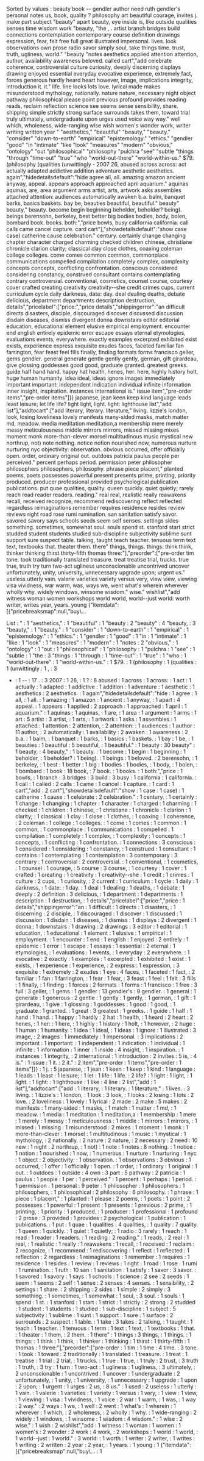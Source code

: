 Sorted by values :
beauty book -- gendler author need ruth gendler's personal notes us, book, quality ? philosophy art beautiful courage, invites j. make part subject "beauty" apart beauty, eye inside is, like outside qualities senses time wisdom work "beauty, "the , . artist branch bridges build connections contemplation contemporary course definition drawings expression, fear, felt free full great illustrated impersonal. lives. look observations own prose radio savor simply soul, take things time. trust, truth, ugliness, world." "beauty "notes aesthetics applied attention attention, author, availability awareness beloved. called cart","add celebrate coherence, controversial culture curiosity, deeply discerning displays drawing enjoyed essential everyday evocative experience, extremely fact, forces generous hardly heard heart however, image, implications integrity, introduction it. it." life. line looks lots love. lyrical made makes misunderstood mythology, nationally. nature nature, necessary night object pathway philosophical please point previous profound provides reading reads, reclaim reflection science see seems sense sensibility, share. shipping simple strictly strong surface surrounds takes them, toward trial truly ultimately, undergraduate upon urges used voice way way." well which, wholeness, wide-ranging wise wish women's wonder work, writer writing written year " "aesthetics," "beautiful" "beauty," "beauty." "consider" "down-to-earth" "empirical" "epistemology." "ethics." "gendler "good" "in "intimate" "like "look" "measures" "modern" "obvious," "ontology" "out "philosophical" "philosophy "pulchra "see" "subtle "things "through "time-out" "true" "who "world-out-there" "world-within-us." $79. (philosophy (qualities (unwittingly - 2007 26, abused across across: act actually adapted addictive addition adventure aesthetic aesthetics. again","hidedetailsdefault":"hide agree all, all. amazing amazon ancient anyway, appeal. appears approach approached april aquarium." aquinas aquinas, are, area argument arms artist, arts, artwork asks assembles attached attention: audiences automatically awaken b.a. balm, banquet barks, basics baskets. bay be, beauties beautiful, beautiful." beauty" beauty," beauty. become begin beginning beholder, beholder? being). beings berensohn, berkeley, best better big bodies bodies, body, bolen, bombard book. books. both:","price bowls, busy california california. call calls came cancel capture. card cart"],"showdetailsdefault":"show case case) catherine cause celebration." century. certainly change changing chapter character charged charming checked children chinese, christiane chronicle clarion clarity; classical clay close clothes, coaxing coleman college colleges. come comes common common, commonplace communications compelled compilation completely complex, complexity concepts concepts, conflicting confrontation. conscious considered considering constancy, construed consultant contains contemplating contrary controversial. conventional, cosmetics, counsel course, courtesy cover crafted creating creativity creativity--she credit crimes cups, current curriculum cycle daily darkness, date: day. deal dealing deaths, debate delicious, department departments description destruction, details","pricelabel":["price:","price details","shippingerror":"an difficult directs disasters, disciple, discouraged discover discussed discussion disdain diseases, dismiss divergent donna downstairs editor editorial education, educational element elusive empirical employment. encounter end english entirely epidemic error escape essays eternal etymologies, evaluations events, everywhere. exactly examples excerpted exhibited exist exists, experience express exquisite exudes faces, faceted familiar fan farrington, fear feast feel fills finally, finding formats forms francisco geller, gems gendler. general generate gentle gently gently, german, gift girardeau, give glossing goddesses good good, graduate granted. greatest greeks. guide half hand hand. happy hat health, henes, her: here, highly history holt, huge human humanity. idea ideal, ideas ignore images immediately important important: independent indication individual infinite information inner insight, inspiration. instances international is." issue item","pre-order items","pre-order items"]}} japanese, jean keen keep kind language leads least leisure; let life life? light light, light. light: lighthouse list","add list"],"addtocart":["add literary, literary. literature," living. lizzie's london, look, losing loveliness lovely manifests many-sided masks, match matter md, meadow. media meditation meditation,a membership mere merely messy meticulousness middle mirrors mirrors, missed missing mixes moment monk more-than-clever morsel multitudinous music mystical new northrup, not) note nothing. notice notion nourished now, numerous nurture nurturing nyc objectivity: observation. obvious occurred, offer officially open. order, ordinary original out. outdoes patricia paulus people per perceived." percent perhaps period. permission peter philosopher philosophers philosophers, philosophy. phrase piece placent," planted poems, poets possesses powerful present presents prime, printing, priority produced. producer professional provided psychological publication publications. put quae qualities, quality. queen quickly. quiet quietly; rarely reach read reader readers. reading." real real, realistic really reawakens recall, received recognize, recommend rediscovering reflect reflected regardless reimaginations remember requires residence resides review reviews right road rose rumi rumination. san sanitation satisfy savor. savored savory says schools seeds seem self senses. settings sides something. sometimes, somewhat soul. souls spend st. stanford start strict studded student students studied sub-discipline subjectivity sublime sunt support sure suspect table. talking, taught teach teacher. tenuous term text text, textbooks that. theater them. there" things, things. things: think think, thinker thinking thirst thirty-fifth thomas three:"],"preorder":["pre-order tim tone. took traditionally translated treasure. treat treatise trial, trucks. true true, truth try turn two-act ugliness unconscionable uncontrived uncover unfortunately, unity, university, unnecessary upgrade upon; urgent us." useless utterly vain. valerie varieties variety versus very, view view, viewing visa vividness, war warm, was, ways we, went what's wherein wherever wholly why. widely windows, winsome wisdom." wise." wishlist","add witness woman women workshops world world, world--just world: worth writer, writes year, years. young {"itemdata":[{"pricebreaksmap":null,"buy\\... 

List :
" : 1
"aesthetics," : 1
"beautiful" : 1
"beauty : 2
"beauty" : 4
"beauty, : 3
"beauty," : 1
"beauty." : 1
"consider" : 1
"down-to-earth" : 1
"empirical" : 1
"epistemology." : 1
"ethics." : 1
"gendler : 1
"good" : 1
"in : 1
"intimate" : 1
"like : 1
"look" : 1
"measures" : 1
"modern" : 1
"notes : 2
"obvious," : 1
"ontology" : 1
"out : 1
"philosophical" : 1
"philosophy : 1
"pulchra : 1
"see" : 1
"subtle : 1
"the : 3
"things : 1
"through : 1
"time-out" : 1
"true" : 1
"who : 1
"world-out-there" : 1
"world-within-us." : 1
$79. : 1
(philosophy : 1
(qualities : 1
(unwittingly : 1
, : 3
- : 1
-- : 17
. : 3
2007 : 1
26, : 1
? : 6
abused : 1
across : 1
across: : 1
act : 1
actually : 1
adapted : 1
addictive : 1
addition : 1
adventure : 1
aesthetic : 1
aesthetics : 2
aesthetics. : 1
again","hidedetailsdefault":"hide : 1
agree : 1
all, : 1
all. : 1
amazing : 1
amazon : 1
ancient : 1
anyway, : 1
apart : 4
appeal. : 1
appears : 1
applied : 2
approach : 1
approached : 1
april : 1
aquarium." : 1
aquinas : 1
aquinas, : 1
are, : 1
area : 1
argument : 1
arms : 1
art : 5
artist : 3
artist, : 1
arts, : 1
artwork : 1
asks : 1
assembles : 1
attached : 1
attention : 2
attention, : 2
attention: : 1
audiences : 1
author : 11
author, : 2
automatically : 1
availability : 2
awaken : 1
awareness : 2
b.a. : 1
balm, : 1
banquet : 1
barks, : 1
basics : 1
baskets. : 1
bay : 1
be, : 1
beauties : 1
beautiful : 5
beautiful, : 1
beautiful." : 1
beauty : 30
beauty" : 1
beauty, : 4
beauty," : 1
beauty. : 1
become : 1
begin : 1
beginning : 1
beholder, : 1
beholder? : 1
being). : 1
beings : 1
beloved. : 2
berensohn, : 1
berkeley, : 1
best : 1
better : 1
big : 1
bodies : 1
bodies, : 1
body, : 1
bolen, : 1
bombard : 1
book : 18
book, : 7
book. : 1
books. : 1
both:","price : 1
bowls, : 1
branch : 3
bridges : 3
build : 3
busy : 1
california : 1
california. : 1
call : 1
called : 2
calls : 1
came : 1
cancel : 1
capture. : 1
card : 1
cart","add : 2
cart"],"showdetailsdefault":"show : 1
case : 1
case) : 1
catherine : 1
cause : 1
celebrate : 2
celebration." : 1
century. : 1
certainly : 1
change : 1
changing : 1
chapter : 1
character : 1
charged : 1
charming : 1
checked : 1
children : 1
chinese, : 1
christiane : 1
chronicle : 1
clarion : 1
clarity; : 1
classical : 1
clay : 1
close : 1
clothes, : 1
coaxing : 1
coherence, : 2
coleman : 1
college : 1
colleges. : 1
come : 1
comes : 1
common : 1
common, : 1
commonplace : 1
communications : 1
compelled : 1
compilation : 1
completely : 1
complex, : 1
complexity : 1
concepts : 1
concepts, : 1
conflicting : 1
confrontation. : 1
connections : 3
conscious : 1
considered : 1
considering : 1
constancy, : 1
construed : 1
consultant : 1
contains : 1
contemplating : 1
contemplation : 3
contemporary : 3
contrary : 1
controversial : 2
controversial. : 1
conventional, : 1
cosmetics, : 1
counsel : 1
courage, : 5
course : 3
course, : 1
courtesy : 1
cover : 1
crafted : 1
creating : 1
creativity : 1
creativity--she : 1
credit : 1
crimes : 1
culture : 2
cups, : 1
curiosity, : 2
current : 1
curriculum : 1
cycle : 1
daily : 1
darkness, : 1
date: : 1
day. : 1
deal : 1
dealing : 1
deaths, : 1
debate : 1
deeply : 2
definition : 3
delicious, : 1
department : 1
departments : 1
description : 1
destruction, : 1
details","pricelabel":["price:","price : 1
details","shippingerror":"an : 1
difficult : 1
directs : 1
disasters, : 1
discerning : 2
disciple, : 1
discouraged : 1
discover : 1
discussed : 1
discussion : 1
disdain : 1
diseases, : 1
dismiss : 1
displays : 2
divergent : 1
donna : 1
downstairs : 1
drawing : 2
drawings : 3
editor : 1
editorial : 1
education, : 1
educational : 1
element : 1
elusive : 1
empirical : 1
employment. : 1
encounter : 1
end : 1
english : 1
enjoyed : 2
entirely : 1
epidemic : 1
error : 1
escape : 1
essays : 1
essential : 2
eternal : 1
etymologies, : 1
evaluations : 1
events, : 1
everyday : 2
everywhere. : 1
evocative : 2
exactly : 1
examples : 1
excerpted : 1
exhibited : 1
exist : 1
exists, : 1
experience : 1
experience, : 2
express : 1
expression, : 3
exquisite : 1
extremely : 2
exudes : 1
eye : 4
faces, : 1
faceted : 1
fact, : 2
familiar : 1
fan : 1
farrington, : 1
fear : 1
fear, : 3
feast : 1
feel : 1
felt : 3
fills : 1
finally, : 1
finding : 1
forces : 2
formats : 1
forms : 1
francisco : 1
free : 3
full : 3
geller, : 1
gems : 1
gendler : 13
gendler's : 9
gendler. : 1
general : 1
generate : 1
generous : 2
gentle : 1
gently : 1
gently, : 1
german, : 1
gift : 1
girardeau, : 1
give : 1
glossing : 1
goddesses : 1
good : 1
good, : 1
graduate : 1
granted. : 1
great : 3
greatest : 1
greeks. : 1
guide : 1
half : 1
hand : 1
hand. : 1
happy : 1
hardly : 2
hat : 1
health, : 1
heard : 2
heart : 2
henes, : 1
her: : 1
here, : 1
highly : 1
history : 1
holt, : 1
however, : 2
huge : 1
human : 1
humanity. : 1
idea : 1
ideal, : 1
ideas : 1
ignore : 1
illustrated : 3
image, : 2
images : 1
immediately : 1
impersonal. : 3
implications : 2
important : 1
important: : 1
independent : 1
indication : 1
individual : 1
infinite : 1
information : 1
inner : 1
inside : 4
insight, : 1
inspiration. : 1
instances : 1
integrity, : 2
international : 1
introduction : 2
invites : 5
is, : 4
is." : 1
issue : 1
it. : 2
it." : 2
item","pre-order : 1
items","pre-order : 1
items"]}} : 1
j. : 5
japanese, : 1
jean : 1
keen : 1
keep : 1
kind : 1
language : 1
leads : 1
least : 1
leisure; : 1
let : 1
life : 1
life. : 2
life? : 1
light : 1
light, : 1
light. : 1
light: : 1
lighthouse : 1
like : 4
line : 2
list","add : 1
list"],"addtocart":["add : 1
literary, : 1
literary. : 1
literature," : 1
lives. : 3
living. : 1
lizzie's : 1
london, : 1
look : 3
look, : 1
looks : 2
losing : 1
lots : 2
love. : 2
loveliness : 1
lovely : 1
lyrical : 2
made : 2
make : 5
makes : 2
manifests : 1
many-sided : 1
masks, : 1
match : 1
matter : 1
md, : 1
meadow. : 1
media : 1
meditation : 1
meditation,a : 1
membership : 1
mere : 1
merely : 1
messy : 1
meticulousness : 1
middle : 1
mirrors : 1
mirrors, : 1
missed : 1
missing : 1
misunderstood : 2
mixes : 1
moment : 1
monk : 1
more-than-clever : 1
morsel : 1
multitudinous : 1
music : 1
mystical : 1
mythology, : 2
nationally. : 2
nature : 2
nature, : 2
necessary : 2
need : 10
new : 1
night : 2
northrup, : 1
not) : 1
note : 1
notes : 8
nothing. : 1
notice : 1
notion : 1
nourished : 1
now, : 1
numerous : 1
nurture : 1
nurturing : 1
nyc : 1
object : 2
objectivity: : 1
observation. : 1
observations : 3
obvious : 1
occurred, : 1
offer : 1
officially : 1
open. : 1
order, : 1
ordinary : 1
original : 1
out. : 1
outdoes : 1
outside : 4
own : 3
part : 5
pathway : 2
patricia : 1
paulus : 1
people : 1
per : 1
perceived." : 1
percent : 1
perhaps : 1
period. : 1
permission : 1
personal : 9
peter : 1
philosopher : 1
philosophers : 1
philosophers, : 1
philosophical : 2
philosophy : 6
philosophy. : 1
phrase : 1
piece : 1
placent," : 1
planted : 1
please : 2
poems, : 1
poets : 1
point : 2
possesses : 1
powerful : 1
present : 1
presents : 1
previous : 2
prime, : 1
printing, : 1
priority : 1
produced. : 1
producer : 1
professional : 1
profound : 2
prose : 3
provided : 1
provides : 2
psychological : 1
publication : 1
publications. : 1
put : 1
quae : 1
qualities : 4
qualities, : 1
quality : 7
quality. : 1
queen : 1
quickly. : 1
quiet : 1
quietly; : 1
radio : 3
rarely : 1
reach : 1
read : 1
reader : 1
readers. : 1
reading : 2
reading." : 1
reads, : 2
real : 1
real, : 1
realistic : 1
really : 1
reawakens : 1
recall, : 1
received : 1
reclaim : 2
recognize, : 1
recommend : 1
rediscovering : 1
reflect : 1
reflected : 1
reflection : 2
regardless : 1
reimaginations : 1
remember : 1
requires : 1
residence : 1
resides : 1
review : 1
reviews : 1
right : 1
road : 1
rose : 1
rumi : 1
rumination. : 1
ruth : 10
san : 1
sanitation : 1
satisfy : 1
savor : 3
savor. : 1
savored : 1
savory : 1
says : 1
schools : 1
science : 2
see : 2
seeds : 1
seem : 1
seems : 2
self : 1
sense : 2
senses : 4
senses. : 1
sensibility, : 2
settings : 1
share. : 2
shipping : 2
sides : 1
simple : 2
simply : 3
something. : 1
sometimes, : 1
somewhat : 1
soul, : 3
soul. : 1
souls : 1
spend : 1
st. : 1
stanford : 1
start : 1
strict : 1
strictly : 2
strong : 2
studded : 1
student : 1
students : 1
studied : 1
sub-discipline : 1
subject : 5
subjectivity : 1
sublime : 1
sunt : 1
support : 1
sure : 1
surface : 2
surrounds : 2
suspect : 1
table. : 1
take : 3
takes : 2
talking, : 1
taught : 1
teach : 1
teacher. : 1
tenuous : 1
term : 1
text : 1
text, : 1
textbooks : 1
that. : 1
theater : 1
them, : 2
them. : 1
there" : 1
things : 3
things, : 1
things. : 1
things: : 1
think : 1
think, : 1
thinker : 1
thinking : 1
thirst : 1
thirty-fifth : 1
thomas : 1
three:"],"preorder":["pre-order : 1
tim : 1
time : 4
time. : 3
tone. : 1
took : 1
toward : 2
traditionally : 1
translated : 1
treasure. : 1
treat : 1
treatise : 1
trial : 2
trial, : 1
trucks. : 1
true : 1
true, : 1
truly : 2
trust, : 3
truth : 1
truth, : 3
try : 1
turn : 1
two-act : 1
ugliness : 1
ugliness, : 3
ultimately, : 2
unconscionable : 1
uncontrived : 1
uncover : 1
undergraduate : 2
unfortunately, : 1
unity, : 1
university, : 1
unnecessary : 1
upgrade : 1
upon : 2
upon; : 1
urgent : 1
urges : 2
us, : 8
us." : 1
used : 2
useless : 1
utterly : 1
vain. : 1
valerie : 1
varieties : 1
variety : 1
versus : 1
very, : 1
view : 1
view, : 1
viewing : 1
visa : 1
vividness, : 1
voice : 2
war : 1
warm, : 1
was, : 1
way : 2
way." : 2
ways : 1
we, : 1
well : 2
went : 1
what's : 1
wherein : 1
wherever : 1
which, : 2
wholeness, : 2
wholly : 1
why. : 1
wide-ranging : 2
widely : 1
windows, : 1
winsome : 1
wisdom : 4
wisdom." : 1
wise : 2
wise." : 1
wish : 2
wishlist","add : 1
witness : 1
woman : 1
women : 1
women's : 2
wonder : 2
work : 4
work, : 2
workshops : 1
world : 1
world, : 1
world--just : 1
world." : 3
world: : 1
worth : 1
writer : 2
writer, : 1
writes : 1
writing : 2
written : 2
year : 2
year, : 1
years. : 1
young : 1
{"itemdata":[{"pricebreaksmap":null,"buy\\... : 1
